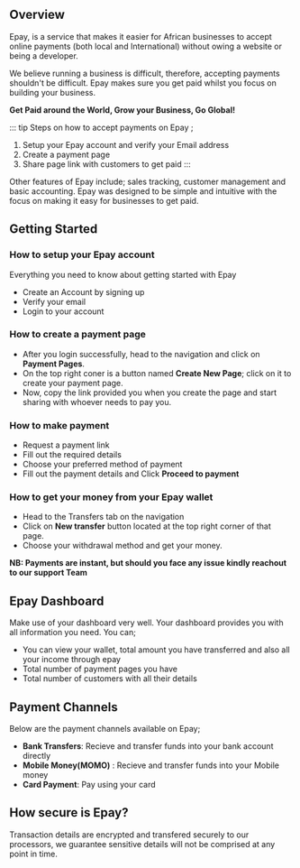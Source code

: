 ## Overview
Epay, is a service that makes it easier for African businesses to accept online payments (both local and International) without owing a website or being a developer.  

We believe running a business is difficult, therefore, accepting payments shouldn't be difficult. Epay makes sure you get paid whilst you focus on building your business.

**Get Paid around the World, Grow your Business, Go Global!**

::: tip Steps on how to accept payments on Epay ;
1. Setup your Epay account and verify your Email address
2. Create a payment page
3. Share page link with customers to get paid
:::

Other features of Epay include; sales tracking, customer management and basic accounting.
Epay was designed to be simple and intuitive with the focus on making it easy for businesses to get paid.

## Getting Started 
    
 ### How to setup your Epay account
  Everything you need to know about getting started with Epay
   - Create an Account by signing up
   - Verify your email
   - Login to your account

 ### How to create a payment page
 - After you login successfully, head to the navigation and click on **Payment Pages**. 
 - On the top right coner is a button named **Create New Page**; click on it to create your payment page. 
 - Now, copy the link provided you when you create the page and start sharing with whoever needs to pay you.

 ### How to make payment 
 - Request a payment link
 - Fill out the required details 
 - Choose your preferred method of payment
 - Fill out the payment details and Click **Proceed to payment**

 ### How to get your money from your Epay wallet
- Head to the Transfers tab on the navigation
- Click on **New transfer** button located at the top right corner of that page.
- Choose your withdrawal method and get your money.

**NB: Payments are instant, but should you face any issue kindly reachout to our support Team**

## Epay Dashboard
Make use of your dashboard very well. Your dashboard provides you with all information you need. You can;

- You can view your wallet, total amount you have transferred and also all your income through epay 
- Total number of payment pages you have
- Total number of customers with all their details

## Payment Channels
Below are the payment channels available on Epay;

 - **Bank Transfers**: Recieve and transfer funds into your bank account directly
 - **Mobile Money(MOMO)** : Recieve and transfer funds into your Mobile money
 - **Card Payment**: Pay using your card


## How secure is Epay?
Transaction details are encrypted and transfered securely to our processors, we guarantee sensitive details will not be comprised at any point in time.


 


